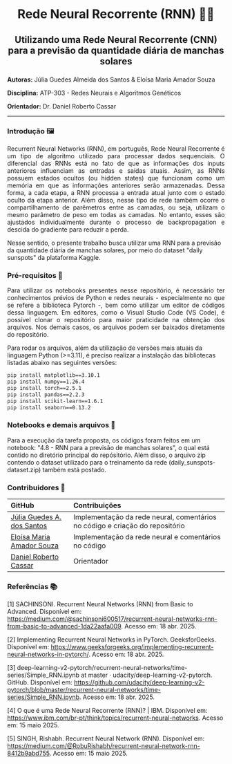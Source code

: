 # <p align="center"> **Rede Neural Recorrente (RNN)** 🌠🌞 </p>
## <p align="center"> Utilizando uma Rede Neural Recorrente (CNN) para a previsão da quantidade diária de manchas solares </p>


**Autoras:** Júlia Guedes Almeida dos Santos & Eloísa Maria Amador Souza

**Disciplina:**  ATP-303 - Redes Neurais e Algoritmos Genéticos 

**Orientador:** Dr. Daniel Roberto Cassar

*** 
### Introdução 🖼️
<p align= "justify">
Recurrent Neural Networks (RNN), em português, Rede Neural Recorrente é um tipo de algoritmo utilizado para processar dados sequenciais. O diferencial das RNNs está no fato de que as informações dos inputs anteriores influenciam as entradas e saídas atuais. Assim, as RNNs possuem estados ocultos (ou hidden states) que funcionam como um memória em que as informações anteriores serão armazenadas. Dessa forma, a cada etapa, a RNN processa a entrada atual junto com o estado oculto da etapa anterior. Além disso, nesse tipo de rede também ocorre o compartilhamento de parêmetros entre as camadas, ou seja, utilizam o mesmo parâmetro de peso em todas as camadas. No entanto, esses são ajustados individualmente durante o processo de backpropagation e descida do gradiente para reduzir a perda.

Nesse sentido, o presente trabalho busca utilizar uma RNN para a previsão da quantidade diária de manchas solares, por meio do dataset "daily sunspots" da plataforma Kaggle. 
</p>


### Pré-requisitos 📄
<p align= "justify">
Para utilizar os notebooks presentes nesse repositório, é necessário ter conhecimentos prévios de Python e redes neurais - especialmente no que se refere a biblioteca Pytorch -, bem como utilizar um editor de códigos dessa linguagem. Em editores, como o Visual Studio Code (VS Code), é possível clonar o repositório para maior praticidade na obtenção dos arquivos. Nos demais casos, os arquivos podem ser baixados diretamente do repositório.
</p>

Para rodar os arquivos, além da utilização de versões mais atuais da linguagem Python (>=3.11), é preciso realizar a instalação das bibliotecas listadas abaixo nas seguintes versões:
```bash
pip install matplotlib==3.10.1
pip install numpy==1.26.4
pip install torch==2.5.1
pip install pandas==2.2.3
pip install scikit-learn==1.6.1
pip install seaborn==0.13.2
```

### Notebooks e demais arquivos 📓
Para a execução da tarefa proposta, os códigos foram feitos em um notebook: "4.8 - RNN para a previsão de manchas solares", o qual está contido no diretório principal do repósitório. Além disso, o arquivo zip contendo o dataset utilizado para o treinamento da rede (daily_sunspots-dataset.zip) também está postado. 

### Contribuidores 👥

| GitHub | Contribuições |
|:-----|:--------------|
| [Júlia Guedes A. dos Santos](https://github.com/JuliaGuedesASantos) | Implementação da rede neural, comentários no código e criação do repositório |
| [Eloísa Maria Amador Souza](https://github.com/Eloisa-Souza) | Implementação da rede neural e comentários no código |
| [Daniel Roberto Cassar](https://github.com/drcassar) | Orientador |

### Referências 📚
[1] SACHINSONI. Recurrent Neural Networks (RNN) from Basic to Advanced. Disponível em: <https://medium.com/@sachinsoni600517/recurrent-neural-networks-rnn-from-basic-to-advanced-1da22aafa009>. Acesso em: 18 abr. 2025.

[2] Implementing Recurrent Neural Networks in PyTorch. GeeksforGeeks. Disponível em: <https://www.geeksforgeeks.org/implementing-recurrent-neural-networks-in-pytorch/>. Acesso em: 18 abr. 2025.

[3] deep-learning-v2-pytorch/recurrent-neural-networks/time-series/Simple_RNN.ipynb at master · udacity/deep-learning-v2-pytorch. GitHub. Disponível em: <https://github.com/udacity/deep-learning-v2-pytorch/blob/master/recurrent-neural-networks/time-series/Simple_RNN.ipynb>. Acesso em: 18 abr. 2025.

[4] O que é uma Rede Neural Recorrente (RNN)? | IBM. Disponível em: <https://www.ibm.com/br-pt/think/topics/recurrent-neural-networks>. Acesso em: 15 maio 2025.

[5] SINGH, Rishabh. Recurrent Neural Network (RNN). Disponível em: <https://medium.com/@RobuRishabh/recurrent-neural-network-rnn-8412b9abd755>. Acesso em: 15 maio 2025.
